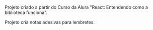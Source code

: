 Projeto criado a partir do Curso da Alura "React: Entendendo como a biblioteca funciona".

Projeto cria notas adesivas para lembretes. 
